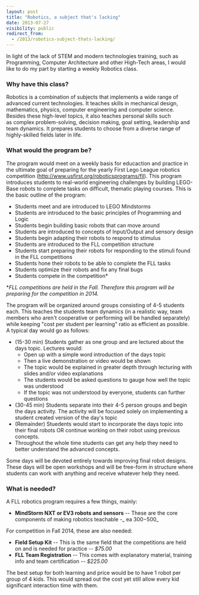 ```yaml
---
layout: post
title: "Robotics, a subject that's lacking"
date: 2013-07-27
visibility: public
redirect_from:
  - /2013/robotics-subject-thats-lacking/
---
```


In light of the lack of STEM and modern technologies training, such as Programming, Computer Architecture and other High-Tech areas, I would like to do my part by starting a weekly Robotics class.<!--break-->

### Why have this class?

Robotics is a combination of subjects that implements a wide range of advanced current technologies. It teaches skills in mechanical design, mathematics, physics, computer engineering and computer science. Besides these high-level topics, it also teaches personal skills such as complex problem-solving, decision making, goal setting, leadership and team dynamics. It prepares students to choose from a diverse range of highly-skilled fields later in life.

### What would the program be?

The program would meet on a weekly basis for educaction and practice in the ultimate goal of preparing for the yearly First Lego League robotics competition (<http://www.usfirst.org/roboticsprograms/fll>). This program introduces students to real-world engineering challenges by building LEGO-Base robots to complete tasks on difficult, thematic playing courses. This is the basic outline of the program:

- Students meet and are introduced to LEGO Mindstorms
- Students are introduced to the basic principles of Programming and Logic
- Students begin building basic robots that can move around
- Students are introduced to concepts of Input/Output and sensory design
- Students begin adapting their robots to respond to stimulus
- Students are introduced to the FLL competition structure
- Students start preparing their robots for responding to the stimuli found in the FLL competitions
- Students hone their robots to be able to complete the FLL tasks
- Students optimize their robots and fix any final bugs
- Students compete in the competition\*

\*_FLL competitions are held in the Fall. Therefore this program will be preparing for the competition in 2014._

The program will be organized around groups consisting of 4-5 students each. This teaches the students team dynamics (in a realistic way, team members who aren't cooperative or performing will be handled separately) while keeping "cost per student per learning" ratio as efficient as possible. A typical day would go as follows:

- (15-30 min) Students gather as one group and are lectured about the days topic. Lectures would:
  - Open up with a simple word introduction of the days topic
  - Then a live demonstration or video would be shown
  - The topic would be explained in greater depth through lecturing with slides and/or video explanations
  - The students would be asked questions to gauge how well the topic was understood
  - If the topic was not understood by everyone, students can further questions
- (30-45 min) Students separate into their 4-5 person groups and begin the days activity. The activity will be focused solely on implementing a student created version of the day's topic
- (Remainder) Stuedents would start to incorporate the days topic into their final robots OR continue working on their robot using previous concepts.
- Throughout the whole time students can get any help they need to better understand the advanced concepts.

Some days will be devoted entirely towards improving final robot designs. These days will be open workshops and will be free-form in structure where students can work with anything and receive whatever help they need.

### What is needed?

A FLL robotics program requires a few things, mainly:

- **MindStorm NXT or EV3 robots and sensors** -- These are the core components of making robotics teachable -_ ea $300-$500_

For competition in Fall 2014, these are also needed:

- **Field Setup Kit** -- This is the same field that the competitions are held on and is needed for practice -- _\$75.00_
- **FLL Team Registration** -- This comes with explanatory material, training info and team certification -- _\$225.00_

The best setup for both learning and price would be to have 1 robot per group of 4 kids. This would spread out the cost yet still allow every kid significant interaction time with them.
